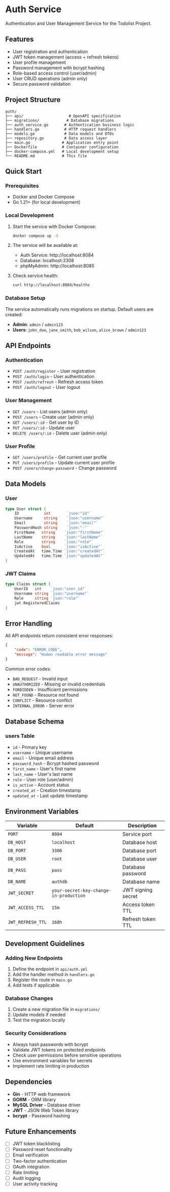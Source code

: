 # Auth Service

Authentication and User Management Service for the Todolist Project.

## Features

- User registration and authentication
- JWT token management (access + refresh tokens)
- User profile management
- Password management with bcrypt hashing
- Role-based access control (user/admin)
- User CRUD operations (admin only)
- Secure password validation

## Project Structure

```
auth/
├── api/                    # OpenAPI specification
├── migrations/            # Database migrations
├── auth_service.go       # Authentication business logic
├── handlers.go           # HTTP request handlers
├── models.go             # Data models and DTOs
├── repository.go         # Data access layer
├── main.go              # Application entry point
├── Dockerfile           # Container configuration
├── docker-compose.yml   # Local development setup
└── README.md            # This file
```

## Quick Start

### Prerequisites

- Docker and Docker Compose
- Go 1.21+ (for local development)

### Local Development

1. Start the service with Docker Compose:
   ```bash
   docker compose up -d
   ```

2. The service will be available at:
   - Auth Service: http://localhost:8084
   - Database: localhost:3308
   - phpMyAdmin: http://localhost:8085

3. Check service health:
   ```bash
   curl http://localhost:8084/healthz
   ```

### Database Setup

The service automatically runs migrations on startup. Default users are created:

- **Admin**: `admin` / `admin123`
- **Users**: `john_doe`, `jane_smith`, `bob_wilson`, `alice_brown` / `admin123`

## API Endpoints

### Authentication

- `POST /auth/register` - User registration
- `POST /auth/login` - User authentication
- `POST /auth/refresh` - Refresh access token
- `POST /auth/logout` - User logout

### User Management

- `GET /users` - List users (admin only)
- `POST /users` - Create user (admin only)
- `GET /users/:id` - Get user by ID
- `PUT /users/:id` - Update user
- `DELETE /users/:id` - Delete user (admin only)

### User Profile

- `GET /users/profile` - Get current user profile
- `PUT /users/profile` - Update current user profile
- `POST /users/change-password` - Change password

## Data Models

### User

```go
type User struct {
    ID           int       `json:"id"`
    Username     string    `json:"username"`
    Email        string    `json:"email"`
    PasswordHash string    `json:"-"`
    FirstName   string    `json:"firstName"`
    LastName    string    `json:"lastName"`
    Role        string    `json:"role"`
    IsActive    bool      `json:"isActive"`
    CreatedAt   time.Time `json:"createdAt"`
    UpdatedAt   time.Time `json:"updatedAt"`
}
```

### JWT Claims

```go
type Claims struct {
    UserID   int    `json:"user_id"`
    Username string `json:"username"`
    Role     string `json:"role"`
    jwt.RegisteredClaims
}
```

## Error Handling

All API endpoints return consistent error responses:

```json
{
    "code": "ERROR_CODE",
    "message": "Human readable error message"
}
```

Common error codes:
- `BAD_REQUEST` - Invalid input
- `UNAUTHORIZED` - Missing or invalid credentials
- `FORBIDDEN` - Insufficient permissions
- `NOT_FOUND` - Resource not found
- `CONFLICT` - Resource conflict
- `INTERNAL_ERROR` - Server error

## Database Schema

### users Table

- `id` - Primary key
- `username` - Unique username
- `email` - Unique email address
- `password_hash` - Bcrypt hashed password
- `first_name` - User's first name
- `last_name` - User's last name
- `role` - User role (user/admin)
- `is_active` - Account status
- `created_at` - Creation timestamp
- `updated_at` - Last update timestamp

## Environment Variables

| Variable | Default | Description |
|----------|---------|-------------|
| `PORT` | `8084` | Service port |
| `DB_HOST` | `localhost` | Database host |
| `DB_PORT` | `3306` | Database port |
| `DB_USER` | `root` | Database user |
| `DB_PASS` | `pass` | Database password |
| `DB_NAME` | `authdb` | Database name |
| `JWT_SECRET` | `your-secret-key-change-in-production` | JWT signing secret |
| `JWT_ACCESS_TTL` | `15m` | Access token TTL |
| `JWT_REFRESH_TTL` | `168h` | Refresh token TTL |

## Development Guidelines

### Adding New Endpoints

1. Define the endpoint in `api/auth.yml`
2. Add the handler method in `handlers.go`
3. Register the route in `main.go`
4. Add tests if applicable

### Database Changes

1. Create a new migration file in `migrations/`
2. Update models if needed
3. Test the migration locally

### Security Considerations

- Always hash passwords with bcrypt
- Validate JWT tokens on protected endpoints
- Check user permissions before sensitive operations
- Use environment variables for secrets
- Implement rate limiting in production

## Dependencies

- **Gin** - HTTP web framework
- **GORM** - ORM library
- **MySQL Driver** - Database driver
- **JWT** - JSON Web Token library
- **bcrypt** - Password hashing

## Future Enhancements

- [ ] JWT token blacklisting
- [ ] Password reset functionality
- [ ] Email verification
- [ ] Two-factor authentication
- [ ] OAuth integration
- [ ] Rate limiting
- [ ] Audit logging
- [ ] User activity tracking
